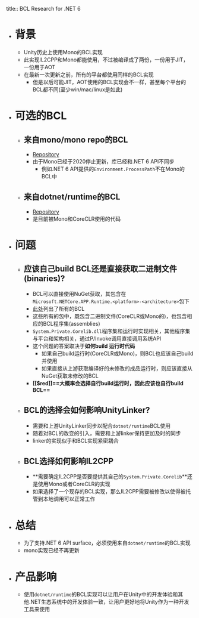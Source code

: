 title:: BCL Research for .NET 6

- # 背景
	- Unity历史上使用Mono的BCL实现
	- 此实现IL2CPP和Mono都能使用，不过被编译成了两份，一份用于JIT，一份用于AOT
	- 在最新一次更新之前，所有的平台都使用同样的BCL实现
		- 但是以后可能JIT，AOT使用的BCL实现会不一样，甚至每个平台的BCL都不同(至少win/mac/linux是如此)
- # 可选的BCL
	- ## 来自mono/mono repo的BCL
		- [Repository](https://github.com/mono/mono/tree/main/mcs/class)
		- 由于Mono已经于2020停止更新，库已经和.NET 6 API不同步
			- 例如.NET 6 API提供的``Environment.ProcessPath``不在Mono的BCL中
	- ## 来自dotnet/runtime的BCL
		- [Repository](https://github.com/dotnet/runtime/tree/main/src/libraries)
		- 是目前被Mono和CoreCLR使用的代码
- # 问题
	- ## 应该自己build BCL还是直接获取二进制文件(binaries)?
		- BCL可以直接使用NuGet获取，其包含在``Microsoft.NETCore.APP.Runtime.<platform>-<architecture>``包下
		- [此处](https://www.nuget.org/packages?packagetype=&sortby=relevance&q=Microsoft.NETCore.App.Runtime&prerel=True)列出了所有的BCL
		- 这些所有的包中，既包含二进制文件(CoreCLR或Mono的)，也包含相应的BCL程序集(assemblies)
		- ``System.Private.Corelib.dll``程序集和运行时实现相关，其他程序集与平台和架构相关，通过P/Invoke调用直接调用系统API
		- 这个问题的答案取决于**如何build 运行时代码**
			- 如果自己build运行时(CoreCLR或Mono)，则BCL也应该自己build并使用
			- 如果直接从上游获取编译好的未修改的成品运行时，则应该直接从NuGet获取未修改的BCL
		- **[[$red]]==大概率会选择自行build运行时，因此应该也自行build BCL==**
	- ## BCL的选择会如何影响UnityLinker?
		- 需要和上游UnityLinker同步以配合``dotnet/runtime``BCL使用
		- 随着对BCL的改变的引入，需要和上游linker保持更加及时的同步
		- linker的实现似乎和BCL实现紧密耦合
	- ## BCL选择如何影响IL2CPP
		- **需要确定IL2CPP是否要提供其自己的``System.Private.Corelib``**还是使用Mono或者CoreCLR的实现
		- 如果选择了一个现存的BCL实现，那么IL2CPP需要被修改以使得被托管到本地调用可以正常工作
- # 总结
	- 为了支持.NET 6 API surface，必须使用来自``dotnet/runtime``的BCL实现
	- mono实现已经不再更新
- # 产品影响
	- 使用``dotnet/runtime``的BCL实现可以让用户在Unity中的开发体验和其他.NET生态系统中的开发体验一致，让用户更好地将Unity作为一种开发工具来使用